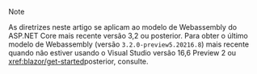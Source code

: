 > [!NOTE]
> As diretrizes neste artigo se aplicam ao modelo de Webassembly do ASP.NET Core mais recente versão 3,2 ou posterior. Para obter o último modelo de Webassembly (versão `3.2.0-preview5.20216.8`) mais recente quando não estiver usando o Visual Studio versão 16,6 Preview 2 ou <xref:blazor/get-started>posterior, consulte.
